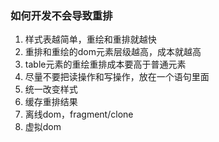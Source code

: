 ### 如何开发不会导致重排
1. 样式表越简单，重绘和重排就越快
2. 重排和重绘的dom元素层级越高，成本就越高
3. table元素的重绘重排成本要高于普通元素
4. 尽量不要把读操作和写操作，放在一个语句里面
5. 统一改变样式
6. 缓存重排结果
7. 离线dom，fragment/clone
8. 虚拟dom

